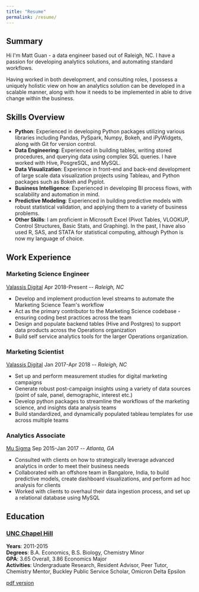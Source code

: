 ```yaml
---
title: "Resume"
permalink: /resume/
---
```

## Summary
Hi I'm Matt Guan - a data engineer based out of Raleigh, NC. I have a passion for developing analytics solutions, and automating standard workflows.  

Having worked in both development, and consulting roles, I possess a uniquely holistic view on how an analytics solution can be developed in a scalable manner, along with how it needs to be implemented in able to drive change within the business.

## Skills Overview
* __Python__: Experienced in developing Python packages utilizing various libraries including Pandas, PySpark, Numpy, Bokeh, and iPyWidgets, along with Git for version control.
* __Data Engineering__: Experienced in building tables, writing stored procedures, and querying data using complex SQL queries. I have worked with Hive, PosgreSQL, and MySQL.
* __Data Visualization__: Experience in front-end and back-end development of large scale data visualization projects using Tableau, and Python packages such as Bokeh and Pyplot.
* __Business Intelligence__: Experienced in developing BI process flows, with scalability and automation in mind.
* __Predictive Modeling__: Experienced in building predictive models with robust statistical validation, and applying them to a variety of business problems.
* __Other Skills__: I am proficient in Microsoft Excel (Pivot Tables, VLOOKUP, Control Structures, Basic Stats, and Graphing). In the past, I have also used R, SAS, and STATA for statistical computing, although Python is now my language of choice.

## Work Experience
### Marketing Science Engineer
<a href="https://www.valassisdigital.com/us/" target="_blank">Valassis Digital</a>
Apr 2018-Present -- _Raleigh, NC_ 
* Develop and implement production level streams to automate the Marketing Science Team's workflow
* Act as the primary contributor to the Marketing Science codebase - ensuring coding best practices across the team
* Design and populate backend tables (Hive and Postgres) to support data products across the Operations organization
* Build self service analytics tools for the larger Operations organization.

### Marketing Scientist
<a href="https://www.valassisdigital.com/us/" target="_blank">Valassis Digital</a>
Jan 2017-Apr 2018 -- _Raleigh, NC_ 
* Set up and perform measurement studies for digital marketing campaigns
* Generate robust post-campaign insights using a variety of data sources (point of sale, panel, demographic, interest etc.)
* Develop python packages to streamline the workflows of the marketing science, and insights data analysis teams
* Build standardized, and dynamically populated tableau templates for use across multiple teams 

### Analytics Associate
<a href="https://www.mu-sigma.com/" target="_blank">Mu Sigma</a>
Sep 2015-Jan 2017 -- _Atlanta, GA_  
* Consulted with clients on how to strategically leverage advanced analytics in order to meet their business needs
* Collaborated with an offshore team in Bangalore, India, to build predictive models, create dashboard visualizations, and perform ad hoc analysis for clients
* Worked with clients to overhaul their data ingestion process, and set up a relational database using MySQL


## Education
### <a href="https://www.unc.edu/" target="_blank">UNC Chapel Hill</a>
__Years__: 2011-2015  
__Degrees__: B.A. Economics, B.S. Biology, Chemistry Minor  
__GPA__: 3.65 Overall, 3.86 Economics Major  
__Activities__: Undergraduate Research, Resident Advisor, Peer Tutor, Chemistry Mentor, Buckley Public Service Scholar, Omicron Delta Epsilon

<a href="../assets/docs/Resume(2018).pdf" target="_blank">pdf version</a>